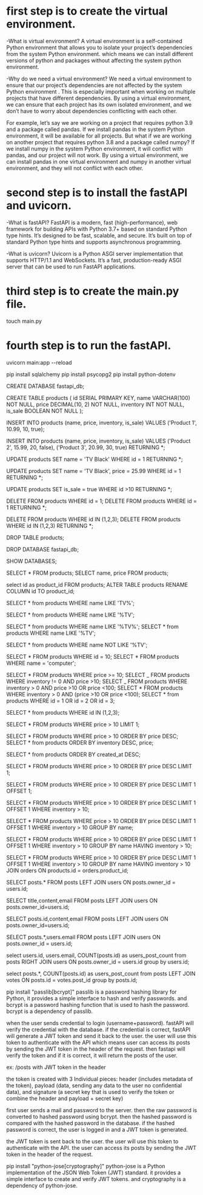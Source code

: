 # first step is to create the virtual environment.

<!-- python3 -m venv venv -->

-What is virtual environment?
A virtual environment is a self-contained Python environment that allows you to isolate your project’s dependencies from the system Python environment.
which means we can install different versions of python and packages without affecting the system python environment.

-Why do we need a virtual environment?
We need a virtual environment to ensure that our project’s dependencies are not affected by the system Python environment . This is especially important when working on multiple projects that have different dependencies. By using a virtual environment, we can ensure that each project has its own isolated environment, and we don’t have to worry about dependencies conflicting with each other.

For example, let’s say we are working on a project that requires python 3.9 and a package called pandas. If we install pandas in the system Python environment, it will be available for all projects. But what if we are working on another project that requires python 3.8 and a package called numpy? If we install numpy in the system Python environment, it will conflict with pandas, and our project will not work. By using a virtual environment, we can install pandas in one virtual environment and numpy in another virtual environment, and they will not conflict with each other.

<!-- Create and activate a virtual environment and then install FastAPI: -->
<!-- source venv/bin/activate -->

# second step is to install the fastAPI and uvicorn.

<!-- pip install fastapi uvicorn -->
<!-- or -->
<!-- pip install "fastapi[all]" -->

-What is fastAPI?
FastAPI is a modern, fast (high-performance), web framework for building APIs with Python 3.7+ based on standard Python type hints. It’s designed to be fast, scalable, and secure. It’s built on top of standard Python type hints and supports asynchronous programming.

-What is uvicorn?
Uvicorn is a Python ASGI server implementation that supports HTTP/1.1 and WebSockets. It’s a fast, production-ready ASGI server that can be used to run FastAPI applications.

<!-- to see all the installed packages, you can use the following command: -->
<!-- pip freeze -->
<!-- if u install "fastapi[all]", it will install all the dependencies. including uvicorn and graphql. -->

# third step is to create the main.py file.

touch main.py

# fourth step is to run the fastAPI.

uvicorn main:app --reload

<!-- later steps -->

pip install sqlalchemy <!-- sqlalchemy is a SQL toolkit and Object-Relational Mapping (ORM) library for Python -->
pip install psycopg2 <!-- psycopg2 is a PostgreSQL database adapter for Python, with this we can connect to the PostgreSQL database, this is a dependency of sqlalchemy without this we can't connect to the database. This is basically driver for PostgreSQL database. -->
pip install python-dotenv <!-- python-dotenv is a Python library that loads environment variables from a .env file -->

<!------------------------- sql commands ------------------------->

<!-- create database -->

CREATE DATABASE fastapi_db;

<!-- create table -->

CREATE TABLE products (
id SERIAL PRIMARY KEY,
name VARCHAR(100) NOT NULL,
price DECIMAL(10, 2) NOT NULL,
inventory INT NOT NULL,
is_sale BOOLEAN NOT NULL
);

<!-- insert data -->

INSERT INTO products (name, price, inventory, is_sale)
VALUES ('Product 1', 10.99, 10, true);

<!-- insert multiple data -->

INSERT INTO products (name, price, inventory, is_sale)
VALUES ('Product 2', 15.99, 20, false),
('Product 3', 20.99, 30, true) RETURNING \*; <!-- RETURNING asterick will return the inserted data with all the columns -->

<!-- update data -->

UPDATE products SET name = 'TV Black' WHERE id = 1 RETURNING \*; <!-- RETURNING asterick will return the updated data with all the columns -->

UPDATE products SET name = 'TV Black', price = 25.99 WHERE id = 1 RETURNING \*; <!-- RETURNING asterick will return the updated data with all the columns -->

UPDATE products SET is_sale = true WHERE id >10 RETURNING \*; <!-- RETURNING asterick will return the updated data with all the columns -->

<!-- delete data -->

DELETE FROM products WHERE id = 1;
DELETE FROM products WHERE id = 1 RETURNING \*; <!-- RETURNING asterick will return the deleted data with all the columns -->

<!-- delete multiple rows -->

DELETE FROM products WHERE id IN (1,2,3);
DELETE FROM products WHERE id IN (1,2,3) RETURNING \*; <!-- RETURNING asterick will return the deleted data with all the columns -->

<!-- drop table -->

DROP TABLE products;

<!-- drop database -->

DROP DATABASE fastapi_db;

<!-- show all databases -->

SHOW DATABASES;

<!-- select or show data -->

SELECT \* FROM products; <!-- * mark is used to select all columns -->
SELECT name, price FROM products; <!-- select only name and price columns -->

<!-- rename column -->

select id as product_id FROM products; <!-- Temp -->
ALTER TABLE products RENAME COLUMN id TO product_id; <!-- Permanent -->

<!-- to get name that start with "TV" and % means any character after TV -->

SELECT \* from products WHERE name LIKE 'TV%';

<!-- for example:  TV, TV Yellow, TV Blue, TV Red -->

<!-- to get name that end with "TV" and % means any character before TV -->

SELECT \* from products WHERE name LIKE '%TV';

<!-- to get name that contain "TV" and % means any character before and after TV -->

SELECT \* from products WHERE name LIKE '%TV%'; <!-- in between TV -->
SELECT \* from products WHERE name LIKE '%TV'; <!-- before TV -->

<!-- to make it Opposite use NOT LIKE opertaor -->

SELECT \* from products WHERE name NOT LIKE '%TV';

<!-- show one row with conditions -->

SELECT \* FROM products WHERE id = 10;
SELECT \* FROM products WHERE name = 'computer';

<!-- show all rows with conditions -->

SELECT \* FROM products WHERE price >= 10;
SELECT _ FROM products WHERE inventory != 0 AND price >10;
SELECT _ FROM products WHERE inventory > 0 AND price >10 OR price <100;
SELECT \* FROM products WHERE inventory > 0 AND (price >10 OR price <100);
SELECT \* from products WHERE id = 1 OR id = 2 OR id = 3;

<!-- or -->

SELECT \* from products WHERE id IN (1,2,3);

<!-- show all rows with conditions and limit -->

SELECT \* FROM products WHERE price > 10 LIMIT 1;

<!-- show all rows with conditions and order -->

SELECT \* FROM products WHERE price > 10 ORDER BY price DESC;
SELECT \* from products ORDER BY inventory DESC, price; <!-- first inventory then price (by default ascending) -->

<!-- to get recent data  -->

SELECT \* from products ORDER BY created_at DESC;

<!-- show all rows with conditions and order and limit -->

SELECT \* FROM products WHERE price > 10 ORDER BY price DESC LIMIT 1;

<!-- show all rows with conditions and order and limit and offset -->

SELECT \* FROM products WHERE price > 10 ORDER BY price DESC LIMIT 1 OFFSET 1;

<!-- show all rows with conditions and order and limit and offset and where -->

SELECT \* FROM products WHERE price > 10 ORDER BY price DESC LIMIT 1 OFFSET 1 WHERE inventory > 10;

<!-- show all rows with conditions and order and limit and offset and where and group by -->

SELECT \* FROM products WHERE price > 10 ORDER BY price DESC LIMIT 1 OFFSET 1 WHERE inventory > 10 GROUP BY name;

<!-- show all rows with conditions and order and limit and offset and where and group by and having -->

SELECT \* FROM products WHERE price > 10 ORDER BY price DESC LIMIT 1 OFFSET 1 WHERE inventory > 10 GROUP BY name HAVING inventory > 10;

<!-- show all rows with conditions and order and limit and offset and where and group by and having and join -->

SELECT \* FROM products WHERE price > 10 ORDER BY price DESC LIMIT 1 OFFSET 1 WHERE inventory > 10 GROUP BY name HAVING inventory > 10 JOIN orders ON products.id = orders.product_id;

<!-- to get the all the data from the 2 tables -->

SELECT posts.\* FROM posts LEFT JOIN users ON posts.owner_id = users.id;

<!-- to get the specific data from the 2 tables -->

SELECT title,content,email FROM posts LEFT JOIN users ON posts.owner_id=users.id;

<!-- if you want to get the specific data which includes the same name column for ex: id column from the 2 tables and both has id column it will through an ambiguous error -->

<!-- SELECT id,content,email FROM posts LEFT JOIN users ON posts.owner_id=users.id; -->
<!-- to solve this problem you can use the table name before the column name like this -->

SELECT posts.id,content,email FROM posts LEFT JOIN users ON posts.owner_id=users.id;

<!-- to get all the data from the 1 table and any specifuc data from the 2 table  -->
<!-- you can use the following syntax -->

SELECT posts.\*,users.email FROM posts LEFT JOIN users ON posts.owner_id = users.id;

<!-- to get the count of the posts for each user -->

select users.id, users.email, COUNT(posts.id) as users_post_count from posts RIGHT JOIN users ON posts.owner_id = users.id group by users.id;

<!-- get all the posts with likes -->

select posts.\*, COUNT(posts.id) as users_post_count from posts LEFT JOIN votes ON posts.id = votes.post_id group by posts.id;

<!-- ------------------------Hashing password----------------- -->

<!-- to hash the password we can use passlib library -->

pip install "passlib[bcrypt]"
passlib is a password hashing library for Python, it provides a simple interface to hash and verify passwords. and bcrypt is a password hashing function that is used to hash the password. bcrypt is a dependency of passlib.

<!-- JWT Token Authentication  -->

when the user sends credential to login (username+password). fastAPI will verify the credential with the database. if the credential is correct, fastAPI will generate a JWT token and send it back to the user. the user will use this token to authenticate with the API
which means user can access its posts by sending the JWT token in the header of the request.
then fastapi will verify the token and if it is correct, it will return the posts of the user.

ex: /posts with JWT token in the header

the token is created with 3 Individual pieces: header (includes metadata of the token), payload (data, sending any data to the user no confidential data), and signature (a secret key that is used to verify the token or combine the header and payload + secret key)

<!-- login user with username and password and return a JWT token -->

first user sends a mail and password to the server. then the raw password is converted to hashed password using bcrypt. then the hashed password is compared with the hashed password in the database. if the hashed password is correct, the user is logged in and a JWT token is generated.

the JWT token is sent back to the user. the user will use this token to authenticate with the API.
the user can access its posts by sending the JWT token in the header of the request.

<!-- to create a JWT token we can use python-jose library -->

pip install "python-jose[cryptography]"
python-jose is a Python implementation of the JSON Web Token (JWT) standard. it provides a simple interface to create and verify JWT tokens. and cryptography is a dependency of python-jose.

<!-- see the oauth2.py file for more details -->

